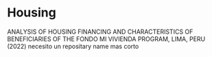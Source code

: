 # Housing
ANALYSIS OF HOUSING FINANCING AND CHARACTERISTICS OF BENEFICIARIES OF THE FONDO MI VIVIENDA PROGRAM, LIMA, PERU (2022) necesito un repositary name mas corto
